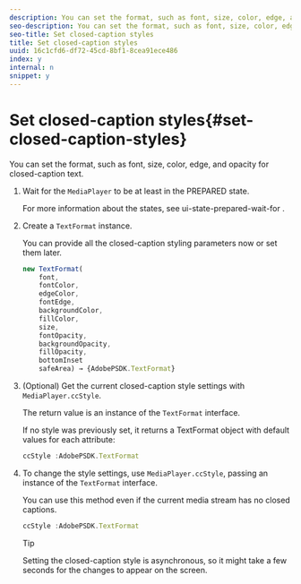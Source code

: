 ```yaml
---
description: You can set the format, such as font, size, color, edge, and opacity for closed-caption text.
seo-description: You can set the format, such as font, size, color, edge, and opacity for closed-caption text.
seo-title: Set closed-caption styles
title: Set closed-caption styles
uuid: 16c1cfd6-df72-45cd-8bf1-8cea91ece486
index: y
internal: n
snippet: y
---
```


# Set closed-caption styles{#set-closed-caption-styles}

You can set the format, such as font, size, color, edge, and opacity for closed-caption text.

1. Wait for the `MediaPlayer` to be at least in the PREPARED state.

   For more information about the states, see  ui-state-prepared-wait-for .
1. Create a `TextFormat` instance.

   You can provide all the closed-caption styling parameters now or set them later.

   ```js
   new TextFormat( 
       font,   
       fontColor,  
       edgeColor,   
       fontEdge,  
       backgroundColor,   
       fillColor,  
       size,   
       fontOpacity,   
       backgroundOpacity,  
       fillOpacity, 
       bottomInset 
       safeArea) → {AdobePSDK.TextFormat}
   ```

1. (Optional) Get the current closed-caption style settings with `MediaPlayer.ccStyle`.

   The return value is an instance of the `TextFormat` interface.

   If no style was previously set, it returns a TextFormat object with default values for each attribute: 

   ```js
   ccStyle :AdobePSDK.TextFormat
   ```

1. To change the style settings, use `MediaPlayer.ccStyle`, passing an instance of the `TextFormat` interface.

   You can use this method even if the current media stream has no closed captions. 

   ```js
   ccStyle :AdobePSDK.TextFormat 
   ```

   >[!TIP]
   >
   >Setting the closed-caption style is asynchronous, so it might take a few seconds for the changes to appear on the screen.

